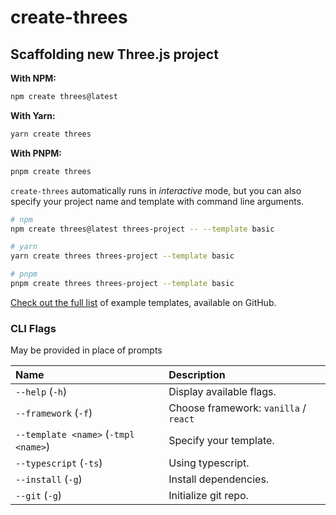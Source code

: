 # create-threes

## Scaffolding new Three.js project

**With NPM:**

```bash
npm create threes@latest
```

**With Yarn:**

```bash
yarn create threes
```

**With PNPM:**

```bash
pnpm create threes
```

`create-threes` automatically runs in _interactive_ mode, but you can also specify your project name and template with command line arguments.

```bash
# npm
npm create threes@latest threes-project -- --template basic

# yarn
yarn create threes threes-project --template basic

# pnpm
pnpm create threes threes-project --template basic
```

[Check out the full list][templates] of example templates, available on GitHub.

### CLI Flags

May be provided in place of prompts

| Name                                  | Description                                            |
| :------------------------------------ | :----------------------------------------------------- |
| `--help` (`-h`)                       | Display available flags.                               |
| `--framework` (`-f`)                  | Choose framework: `vanilla` / `react`                  |
| `--template <name>` (`-tmpl <name>`)  | Specify your template.                                 |
| `--typescript` (`-ts`)                | Using typescript.                                      |
| `--install` (`-g`)                    | Install dependencies.                                  |
| `--git` (`-g`)                        | Initialize git repo.                                   |

[templates]: https://github.com/phaminhieuu/create-threes/templates
